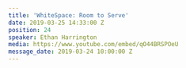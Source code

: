 ```yaml
---
title: 'WhiteSpace: Room to Serve'
date: 2019-03-25 14:33:00 Z
position: 24
speaker: Ethan Harrington
media: https://www.youtube.com/embed/qO44BRSPOeU
message_date: 2019-03-24 10:00:00 Z
---
```


